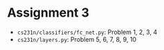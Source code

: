 # Assignment 3
* `cs231n/classifiers/fc_net.py`: Problem 1, 2, 3, 4
* `cs231n/layers.py`: Problem 5, 6, 7, 8, 9, 10